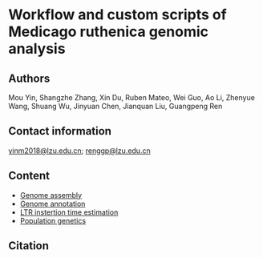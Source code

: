 # Workflow and custom scripts of Medicago ruthenica genomic analysis

## Authors

Mou Yin, Shangzhe Zhang, Xin Du, Ruben Mateo, Wei Guo, Ao Li, Zhenyue Wang, Shuang Wu, Jinyuan Chen, Jianquan Liu, Guangpeng Ren

## Contact information

yinm2018@lzu.edu.cn; renggp@lzu.edu.cn

## Content

- [Genome assembly](https://github.com/yinm2018/Medicago_ruthenica_genome/tree/main/content/01.Genome_assembly.md)
- [Genome annotation](https://github.com/yinm2018/Medicago_ruthenica_genome/tree/main/content/01.Genome_annotation.md)
- [LTR instertion time estimation](https://github.com/yinm2018/Medicago_ruthenica_genome/tree/main/content/03.LTR_insertion_time.md)
- [Population genetics](https://github.com/yinm2018/Medicago_ruthenica_genome/tree/main/content/04.Pop_genetics.md)

## Citation

